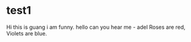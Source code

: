 # test1
Hi this is guang i am funny.
hello can you hear me - adel
Roses are red,
Violets are blue. 
